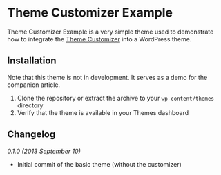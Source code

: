 # Theme Customizer Example

Theme Customizer Example is a very simple theme used to demonstrate how to integrate the [Theme Customizer](https://codex.wordpress.org/Theme_Customization_API) into a WordPress theme.


## Installation

Note that this theme is not in development. It serves as a demo for the companion article.

1. Clone the repository or extract the archive to your `wp-content/themes` directory
1. Verify that the theme is available in your Themes dashboard

## Changelog

_0.1.0 (2013 September 10)_

* Initial commit of the basic theme (without the customizer)